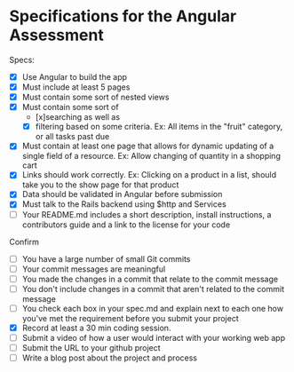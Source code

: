 # Specifications for the Angular Assessment

Specs:
- [x] Use Angular to build the app
- [x] Must include at least 5 pages
- [x] Must contain some sort of nested views
- [x] Must contain some sort of 
  - [x]searching as well as 
  - [x] filtering based on some criteria. Ex: All items in the "fruit" category, or all tasks past due
- [x] Must contain at least one page that allows for dynamic updating of a single field of a resource. Ex: Allow changing of quantity in a shopping cart
- [x] Links should work correctly. Ex: Clicking on a product in a list, should take you to the show page for that product
- [x] Data should be validated in Angular before submission
- [x] Must talk to the Rails backend using $http and Services
- [ ] Your README.md includes a short description, install instructions, a contributors guide and a link to the license for your code

Confirm
- [ ] You have a large number of small Git commits
- [ ] Your commit messages are meaningful
- [ ] You made the changes in a commit that relate to the commit message
- [ ] You don't include changes in a commit that aren't related to the commit message
- [ ] You check each box in your spec.md and explain next to each one how you've met the requirement before you submit your project
- [x] Record at least a 30 min coding session.
- [ ] Submit a video of how a user would interact with your working web app
- [ ] Submit the URL to your github project
- [ ] Write a blog post about the project and process
